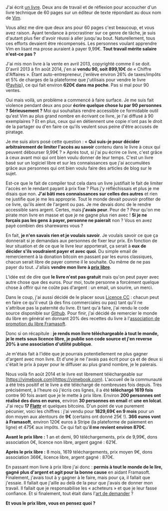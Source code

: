 <!-- 
.. title: Pourquoi j'ai donné 2 ans de travail et combien ça m'a rapporté ?
.. slug: pourquoi-jai-donne-2-ans-de-travail-et-combien-ca-ma-rapporte
.. date: 2015-05-17 08:18:22+02:00
.. tags: Prix libre
.. category: 
.. link: 
.. description: 
.. type: text
-->

J'ai écrit [un livre](https://vimebook.com). Deux ans de travail et de réflexion pour accoucher d'un livre technique de 60 pages sur un éditeur de texte répondant au doux nom de [Vim](http://vim-fr.org/index.php/Accueil).

Vous allez me dire que deux ans pour 60 pages c'est beaucoup, et vous avez raison. Ayant tendance à procrastiner sur ce genre de tâche, je suis d'autant plus fier d'avoir réussi à aller jusqu'au bout. Naturellement, tous ces efforts devaient être récompensés. Les personnes voulant apprendre Vim en lisant ma prose auraient à payer 9,99€. __Tout travail mérite salaire n'est-ce pas ?__<!-- TEASER_END -->


J'ai mis mon livre à la vente en avril 2013, copyrighté comme il se doit. D'avril 2013 à fin août 2014, j'en ai __vendu 90, soit 899,10€__ de « Chiffre d'Affaires ». Étant auto-entrepreneur, j'enlève environ 26% de taxes/impôts et 5% de charges de la plateforme que j'utilisais pour vendre le livre ([Payhip](http://payhip.com)), ce qui fait environ __620€ dans ma poche__. Pas si mal pour 90 ventes.

Oui mais voilà, un problème a commencé à faire surface. Je me suis fait violence pendant deux ans pour __écrire quelque chose lu par 90 personnes ? Sérieusement ?__ Moi qui souhaitais rendre accessible ce formidable outil qu'est Vim au plus grand nombre en écrivant ce livre, je l'ai diffusé à 90 exemplaires ? Et en plus, ceux qui en détiennent une copie n'ont pas le droit de la partager ou d'en faire ce qu'ils veulent sous peine d'être accusés de piratage.

Je me suis alors posé cette question : « __Qui suis-je pour décider arbitrairement de limiter l'accès au savoir__ contenu dans le livre à ceux qui peuvent débourser 9,99€ ? » Après tout, si j'ai pu écrire ce livre, c'est grâce à ceux avant moi qui ont bien voulu donner de leur temps. C'est un livre basé sur un logiciel libre et sur les connaissances que j'ai accumulées grâce aux personnes qui ont bien voulu faire des articles de blog sur le sujet.

Est-ce que le fait de compiler tout cela dans un livre justifiait le fait de limiter l'accès en le rendant payant à prix fixe ? Plus j'y réfléchissais et plus je me disais que non. __J'ai bâti mes connaissances sur celles des autres__ et rien ne justifie que je me les approprie. Tout le monde devait pouvoir profiter de ce livre, qu'ils aient de l'argent ou pas. Je me devais donc de le rendre accessible sans argent. Certes, mais __j'avais peur__. Peur de ? Peur qu'on me pirate mon livre en masse et que je ne gagne plus rien avec ! __Si je ne forçais pas les gens à payer, personne ne paierait__ non ? Vous en avez payé combien des sharewares vous ?

En fait, __je n'en savais rien et je voulais savoir__. Je voulais savoir ce que ça donnerait si je demandais aux personnes de fixer leur prix. En fonction de leur situation et de ce que le livre leur apporterait, ça serait à __eux de décider s'ils voudraient payer et avec quoi__. Du simple email de remerciement à la donation bitcoin en passant par les euros classiques, chacun serait libre de payer comme il le souhaite. Ou même de ne pas payer du tout. J'allais __vendre mon livre à [prix libre](https://ploum.net/le-prix-libre-une-impossible-utopie/)__.

L'idée est de dire que __le livre n'est pas gratuit__ mais qu'on peut payer avec autre chose que des euros. Pour moi, toute personne a forcément quelque chose à offrir qui ne coûte pas d'argent : un email, un sourire, un merci.

Dans le coup, j'ai aussi décidé de le placer sous [Licence CC](http://creativecommons.org/licenses/by/4.0/) : chacun peut en faire ce qu'il veut (à des fins commerciales ou pas) tant qu'il ne s'attribue pas la paternité du livre. Et tant qu'à faire, j'ai rendu le code source disponible sur [Github](https://github.com/vjousse/vim-for-humans-book). Pour finir, j'ai décidé de remercier le monde du libre en général en donnant 20% des recettes du livre à l'[association de promotion du libre Framasoft](http://framasoft.org/).

Donc si on récapitule : __je rends mon livre téléchargeable à tout le monde, je le mets sous licence libre, je publie son code source et j'en reverse 20% à une association d'utilité publique__.

Je m'étais fait à l'idée que je pourrais potentiellement ne plus gagner d'argent avec mon livre. Et d'une je ne l'avais pas écrit pour ça et de deux si c'était le prix à payer pour le diffuser au plus grand nombre, je le paierais.

Nous voilà fin août 2014 et le livre est librement téléchargeable sur [https://vimebook.com](https://vimebook.com). L'accueil de la communauté a été très positif et le livre a été téléchargé de nombreuses fois depuis. Très précisément, à l'heure où j'écris ces lignes, il a été __téléchargé 1619 fois__ contre 90 fois avant que je le mette à prix libre. Environ __200 personnes ont réalisé des dons en euros__, environ __30 personnes en email__ et __une en lolcat__. J'ai reçu __17 [Flattr](https://flattr.com/profile/vjousse)__ et quelques bitcoins. D'un point de vue purement pécunier, voici les chiffres : j'ai vendu pour __1829,69€ en 9 mois__ pour un don moyen aux alentours de __9€__ (certains ont donné 25€ !). __366 euros vont à Framasoft__, environ 120€ euros à Stripe (la plateforme de paiement en ligne) et 475€ aux impôts. Ce qui fait qu'__il me revient environ 870€__.


__Avant le prix libre :__ 1 an et demi, 90 téléchargements, prix de 9,99€, dons association 0€, licence non libre, argent gagné : 621€.

__Après le prix libre :__ 8 mois, 1619 téléchargements, prix moyen 9€, dons association 366€, licence libre, argent gagné : 870€.

En passant mon livre à prix libre j'ai donc : __permis à tout le monde de le lire, gagné plus d'argent et agit pour la bonne cause__ en aidant Framasoft. Finalement, j'avais tout à y gagner à le faire, mais pour ça, il fallait que j'essaie. Il fallait que j'aille au delà de la peur que j'avais de donner mon travail. Il fallait que je responsabilise les « acheteurs » et que je leur fasse confiance. Et si finalement, tout était dans l'[art de demander](http://www.ted.com/talks/amanda_palmer_the_art_of_asking) ?

__Et vous le prix libre, vous en pensez quoi ?__

